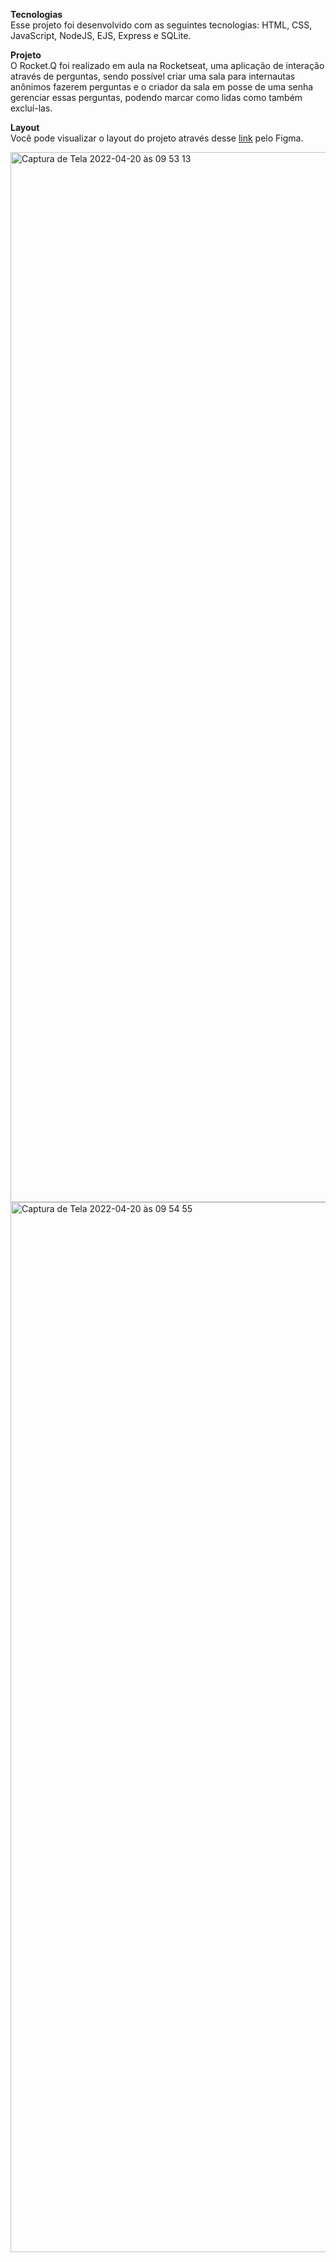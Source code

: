 <strong>Tecnologias</strong> <br>
Esse projeto foi desenvolvido com as seguintes tecnologias:
HTML,
CSS,
JavaScript,
NodeJS,
EJS,
Express e
SQLite.

<strong>Projeto</strong> <br>
O Rocket.Q foi realizado em aula na Rocketseat, uma aplicação de interação através de perguntas, sendo possível criar uma sala para internautas anônimos fazerem perguntas e o criador da sala em posse de uma senha gerenciar essas perguntas, podendo marcar como lidas como também excluí-las.

<strong>Layout</strong> <br>
Você pode visualizar o layout do projeto através desse <a href="https://www.figma.com/file/6APCAT6NlSxbRUjYuBC2Ng/Roquet.q-(Community)?node-id=0%3A1" target="_blank">link</a> pelo Figma. 

<img width="1680" alt="Captura de Tela 2022-04-20 às 09 53 13" src="https://user-images.githubusercontent.com/61237811/164235206-1576cfff-128e-44d7-a8e6-8cd929e10f17.png">
<img width="1680" alt="Captura de Tela 2022-04-20 às 09 54 55" src="https://user-images.githubusercontent.com/61237811/164235239-ffa329db-4554-45d8-b254-b715597f78f5.png">

